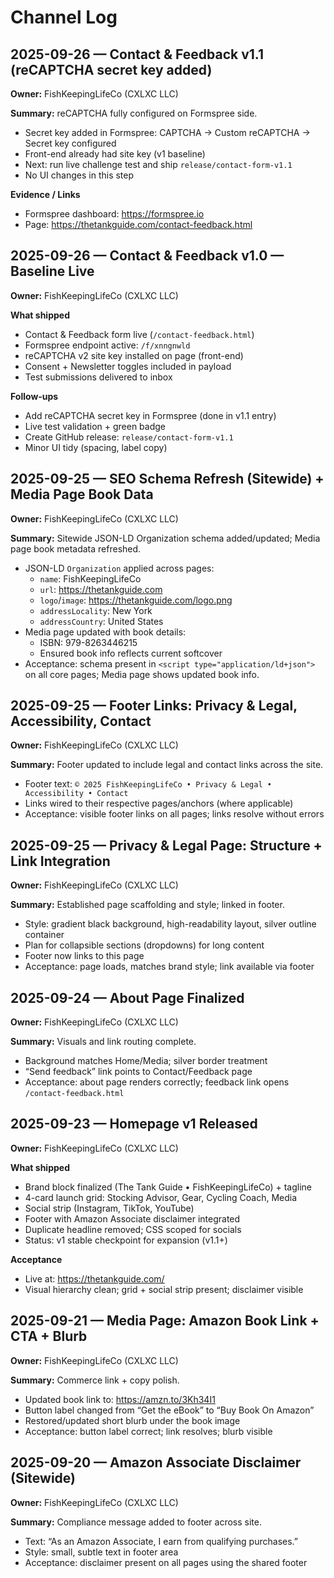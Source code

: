 # Channel Log

## 2025-09-26 — Contact & Feedback v1.1 (reCAPTCHA secret key added)
**Owner:** FishKeepingLifeCo (CXLXC LLC)

**Summary:** reCAPTCHA fully configured on Formspree side.
- Secret key added in Formspree: CAPTCHA → Custom reCAPTCHA → Secret key configured
- Front-end already had site key (v1 baseline)
- Next: run live challenge test and ship `release/contact-form-v1.1`
- No UI changes in this step

**Evidence / Links**
- Formspree dashboard: https://formspree.io
- Page: https://thetankguide.com/contact-feedback.html

## 2025-09-26 — Contact & Feedback v1.0 — Baseline Live
**Owner:** FishKeepingLifeCo (CXLXC LLC)

**What shipped**
- Contact & Feedback form live (`/contact-feedback.html`)
- Formspree endpoint active: `/f/xnngnwld`
- reCAPTCHA v2 site key installed on page (front-end)
- Consent + Newsletter toggles included in payload
- Test submissions delivered to inbox

**Follow-ups**
- Add reCAPTCHA secret key in Formspree (done in v1.1 entry)
- Live test validation + green badge
- Create GitHub release: `release/contact-form-v1.1`
- Minor UI tidy (spacing, label copy)

## 2025-09-25 — SEO Schema Refresh (Sitewide) + Media Page Book Data
**Owner:** FishKeepingLifeCo (CXLXC LLC)

**Summary:** Sitewide JSON-LD Organization schema added/updated; Media page book metadata refreshed.
- JSON-LD `Organization` applied across pages:
  - `name`: FishKeepingLifeCo
  - `url`: https://thetankguide.com
  - `logo`/`image`: https://thetankguide.com/logo.png
  - `addressLocality`: New York
  - `addressCountry`: United States
- Media page updated with book details:
  - ISBN: 979-8263446215
  - Ensured book info reflects current softcover
- Acceptance: schema present in `<script type="application/ld+json">` on all core pages; Media page shows updated book info.

## 2025-09-25 — Footer Links: Privacy & Legal, Accessibility, Contact
**Owner:** FishKeepingLifeCo (CXLXC LLC)

**Summary:** Footer updated to include legal and contact links across the site.
- Footer text: `© 2025 FishKeepingLifeCo • Privacy & Legal • Accessibility • Contact`
- Links wired to their respective pages/anchors (where applicable)
- Acceptance: visible footer links on all pages; links resolve without errors

## 2025-09-25 — Privacy & Legal Page: Structure + Link Integration
**Owner:** FishKeepingLifeCo (CXLXC LLC)

**Summary:** Established page scaffolding and style; linked in footer.
- Style: gradient black background, high-readability layout, silver outline container
- Plan for collapsible sections (dropdowns) for long content
- Footer now links to this page
- Acceptance: page loads, matches brand style; link available via footer

## 2025-09-24 — About Page Finalized
**Owner:** FishKeepingLifeCo (CXLXC LLC)

**Summary:** Visuals and link routing complete.
- Background matches Home/Media; silver border treatment
- “Send feedback” link points to Contact/Feedback page
- Acceptance: about page renders correctly; feedback link opens `/contact-feedback.html`

## 2025-09-23 — Homepage v1 Released
**Owner:** FishKeepingLifeCo (CXLXC LLC)

**What shipped**
- Brand block finalized (The Tank Guide • FishKeepingLifeCo) + tagline
- 4-card launch grid: Stocking Advisor, Gear, Cycling Coach, Media
- Social strip (Instagram, TikTok, YouTube)
- Footer with Amazon Associate disclaimer integrated
- Duplicate headline removed; CSS scoped for socials
- Status: v1 stable checkpoint for expansion (v1.1+)

**Acceptance**
- Live at: https://thetankguide.com/
- Visual hierarchy clean; grid + social strip present; disclaimer visible

## 2025-09-21 — Media Page: Amazon Book Link + CTA + Blurb
**Owner:** FishKeepingLifeCo (CXLXC LLC)

**Summary:** Commerce link + copy polish.
- Updated book link to: https://amzn.to/3Kh34I1
- Button label changed from “Get the eBook” to “Buy Book On Amazon”
- Restored/updated short blurb under the book image
- Acceptance: button label correct; link resolves; blurb visible

## 2025-09-20 — Amazon Associate Disclaimer (Sitewide)
**Owner:** FishKeepingLifeCo (CXLXC LLC)

**Summary:** Compliance message added to footer across site.
- Text: “As an Amazon Associate, I earn from qualifying purchases.”
- Style: small, subtle text in footer area
- Acceptance: disclaimer present on all pages using the shared footer
